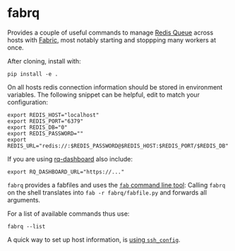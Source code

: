 # fabrq

Provides a couple of useful commands to manage [Redis Queue](https://python-rq.org) across hosts with [Fabric](http://www.fabfile.org), most notably starting and stoppping many workers at once. 


After cloning, install with:
```
pip install -e .
```

On all hosts redis connection information should be stored in environment variables. The following snippet can be helpful, edit to match your configuration:
```
export REDIS_HOST="localhost"
export REDIS_PORT="6379"
export REDIS_DB="0"
export REDIS_PASSWORD=""
export REDIS_URL="redis://:$REDIS_PASSWORD@$REDIS_HOST:$REDIS_PORT/$REDIS_DB"
```

If you are using [rq-dashboard](https://github.com/Parallels/rq-dashboard) also include:
```
export RQ_DASHBOARD_URL="https://..."
```

`fabrq` provides a fabfiles and uses the [`fab` command line tool](http://docs.fabfile.org/en/2.5/getting-started.html#addendum-the-fab-command-line-tool): Calling `fabrq` on the shell translates into `fab -r fabrq/fabfile.py` and forwards all arguments.

For a list of available commands thus use:
```
fabrq --list
```

A quick way to set up host information, is [using `ssh_config`](http://docs.fabfile.org/en/2.5/concepts/configuration.html#loading-and-using-ssh-config-files). 
